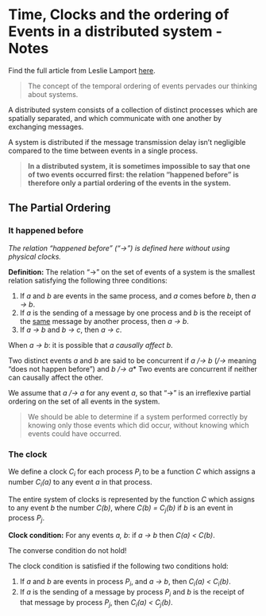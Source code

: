 Time, Clocks and the ordering of Events in a distributed system - Notes
===

Find the full article from Leslie Lamport [here](https://lamport.azurewebsites.net/pubs/time-clocks.pdf).



> The concept of the temporal ordering of events pervades our thinking about systems.

A distributed system consists of a collection of distinct processes which are spatially separated, and which communicate with one another by exchanging messages.

A system is distributed if the message transmission delay isn’t negligible compared to the time between events in a single process.

> **In a distributed system, it is sometimes impossible to say that one of two events occurred first: the relation “happened before” is therefore only a partial ordering of the events in the system.**



## The Partial Ordering

### It happened before

_The relation “happened before” (“→”) is defined here without using physical clocks._

**Definition:** The relation “→” on the set of events of a system is the smallest relation satisfying the following three conditions:

 1. If _a_ and _b_ are events in the same process, and _a_ comes before _b_, then _a → b_.
 2. If _a_ is the sending of a message by one process and _b_ is the receipt of the <u>same</u> message by another process, then _a → b_.
 3. If _a → b_ and _b → c_, then _a → c_.

When _a → b_: it is possible that _a_ *causally affect* _b_.

Two distinct events _a_ and _b_ are said to be concurrent if _a /→ b_ (_/→_ meaning “does not happen before”) and _b /→ a_* Two events are concurrent if neither can causally affect the other.

We assume that _a /→ a_ for any event _a_, so that “→” is an irreflexive partial ordering on the set of all events in the system.

> We should be able to determine if a system performed correctly by knowing only those events which did occur, without knowing which events could have occurred.



### The clock

We define a clock _C<sub>i</sub>_ for each process _P<sub>i</sub>_ to be a function _C_ which assigns a number _C<sub>i</sub>(a)_ to any event _a_ in that process.

The entire system of clocks is represented by the function _C_ which assigns to any event _b_ the number _C(b)_, where _C(b) = C<sub>j</sub>(b)_ if _b_ is an event in process _P<sub>j</sub>_.

**Clock condition:** For any events _a, b_: if _a → b_ then _C(a) < C(b)_.

The converse condition do not hold!

The clock condition is satisfied if the following two conditions hold:

1. If _a_ and _b_ are events in process _P<sub>i</sub>_, and _a → b_, then _C<sub>i</sub>(a) < C<sub>i</sub>(b)_.
2. If _a_ is the sending of a message by process _P<sub>i</sub>_ and _b_ is the receipt of that message by process _P<sub>j</sub>_, then _C<sub>i</sub>(a) < C<sub>j</sub>(b)_.

